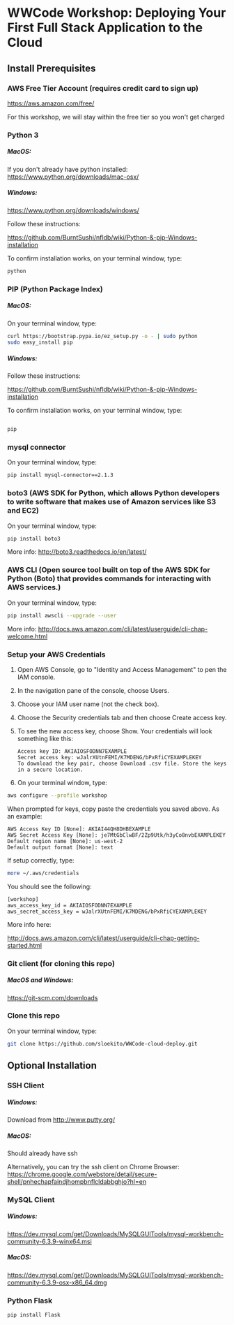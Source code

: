 # WWCode Workshop: Deploying Your First Full Stack Application to the Cloud

## Install Prerequisites

### AWS Free Tier Account (requires credit card to sign up)

https://aws.amazon.com/free/

For this workshop, we will stay within the free tier so you won't get charged


### Python 3
##### MacOS: 

If you don't already have python installed:
https://www.python.org/downloads/mac-osx/

##### Windows: 

https://www.python.org/downloads/windows/

Follow these instructions:

https://github.com/BurntSushi/nfldb/wiki/Python-&-pip-Windows-installation


To confirm installation works, on your terminal window, type:

```bash
python
```

### PIP (Python Package Index)
##### MacOS: 

On your terminal window, type:

```bash
curl https://bootstrap.pypa.io/ez_setup.py -o - | sudo python
sudo easy_install pip
```

##### Windows: 

Follow these instructions:

https://github.com/BurntSushi/nfldb/wiki/Python-&-pip-Windows-installation


To confirm installation works, on your terminal window, type:

```bash

pip
```


### mysql connector

On your terminal window, type:

```bash
pip install mysql-connector==2.1.3
```


### boto3 (AWS SDK for Python, which allows Python developers to write software that makes use of Amazon services like S3 and EC2)

On your terminal window, type:

```bash
pip install boto3
```

More info: http://boto3.readthedocs.io/en/latest/

### AWS CLI (Open source tool built on top of the AWS SDK for Python (Boto) that provides commands for interacting with AWS services.)

On your terminal window, type:


```bash
pip install awscli --upgrade --user
```

More info: http://docs.aws.amazon.com/cli/latest/userguide/cli-chap-welcome.html

### Setup your AWS Credentials


1. Open AWS Console, go to "Identity and Access Management" to pen the IAM console.

1. In the navigation pane of the console, choose Users.

1. Choose your IAM user name (not the check box).

1. Choose the Security credentials tab and then choose Create access key.

1. To see the new access key, choose Show. Your credentials will look something like this:

    ```
    Access key ID: AKIAIOSFODNN7EXAMPLE
    Secret access key: wJalrXUtnFEMI/K7MDENG/bPxRfiCYEXAMPLEKEY
    To download the key pair, choose Download .csv file. Store the keys in a secure location.
    ```

1. On your terminal window, type:
```bash
aws configure --profile workshop
```
When prompted for keys, copy paste the credentials you saved above. As an example:

```
AWS Access Key ID [None]: AKIAI44QH8DHBEXAMPLE
AWS Secret Access Key [None]: je7MtGbClwBF/2Zp9Utk/h3yCo8nvbEXAMPLEKEY
Default region name [None]: us-west-2
Default output format [None]: text
```

If setup correctly, type:

```bash
more ~/.aws/credentials

```

You should see the following:
```
[workshop]
aws_access_key_id = AKIAIOSFODNN7EXAMPLE
aws_secret_access_key = wJalrXUtnFEMI/K7MDENG/bPxRfiCYEXAMPLEKEY
```

More info here:

http://docs.aws.amazon.com/cli/latest/userguide/cli-chap-getting-started.html


### Git client (for cloning this repo)
##### MacOS and Windows: 

https://git-scm.com/downloads


### Clone this repo

On your terminal window, type:
```bash
git clone https://github.com/sloekito/WWCode-cloud-deploy.git
```


## Optional Installation

### SSH Client

##### Windows:

Download from http://www.putty.org/

##### MacOS:

Should already have ssh

Alternatively, you can try the ssh client on Chrome Browser: https://chrome.google.com/webstore/detail/secure-shell/pnhechapfaindjhompbnflcldabbghjo?hl=en


### MySQL Client

##### Windows:
https://dev.mysql.com/get/Downloads/MySQLGUITools/mysql-workbench-community-6.3.9-winx64.msi

##### MacOS:
https://dev.mysql.com/get/Downloads/MySQLGUITools/mysql-workbench-community-6.3.9-osx-x86_64.dmg

### Python Flask

```bash
pip install Flask
```
